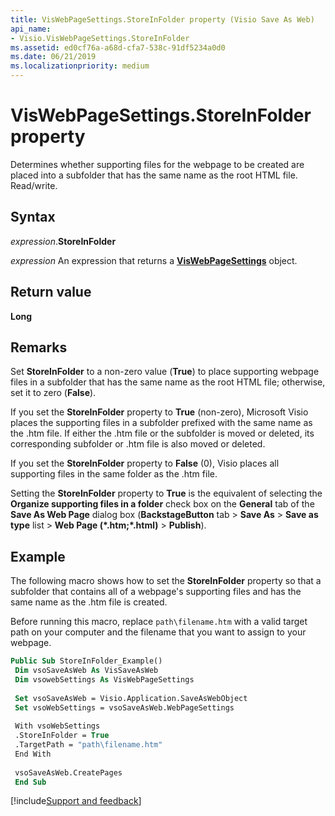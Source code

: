 ```yaml
---
title: VisWebPageSettings.StoreInFolder property (Visio Save As Web)
api_name:
- Visio.VisWebPageSettings.StoreInFolder
ms.assetid: ed0cf76a-a68d-cfa7-538c-91df5234a0d0
ms.date: 06/21/2019
ms.localizationpriority: medium
---
```



# VisWebPageSettings.StoreInFolder property

Determines whether supporting files for the webpage to be created are placed into a subfolder that has the same name as the root HTML file. Read/write.


## Syntax

_expression_.**StoreInFolder**

_expression_ An expression that returns a **[VisWebPageSettings](Visio.VisWebPageSettings.md)** object.


## Return value

**Long**


## Remarks

Set **StoreInFolder** to a non-zero value (**True**) to place supporting webpage files in a subfolder that has the same name as the root HTML file; otherwise, set it to zero (**False**). 

If you set the **StoreInFolder** property to **True** (non-zero), Microsoft Visio places the supporting files in a subfolder prefixed with the same name as the .htm file. If either the .htm file or the subfolder is moved or deleted, its corresponding subfolder or .htm file is also moved or deleted.

If you set the **StoreInFolder** property to **False** (0), Visio places all supporting files in the same folder as the .htm file.

Setting the **StoreInFolder** property to **True** is the equivalent of selecting the **Organize supporting files in a folder** check box on the **General** tab of the **Save As Web Page** dialog box (**BackstageButton** tab > **Save As** > **Save as type** list > **Web Page (\*.htm;\*.html)** > **Publish**).


## Example

The following macro shows how to set the **StoreInFolder** property so that a subfolder that contains all of a webpage's supporting files and has the same name as the .htm file is created.

Before running this macro, replace `path\filename.htm` with a valid target path on your computer and the filename that you want to assign to your webpage.

```vb
Public Sub StoreInFolder_Example() 
 Dim vsoSaveAsWeb As VisSaveAsWeb 
 Dim vsowebSettings As VisWebPageSettings 
 
 Set vsoSaveAsWeb = Visio.Application.SaveAsWebObject 
 Set vsoWebSettings = vsoSaveAsWeb.WebPageSettings 
 
 With vsoWebSettings 
 .StoreInFolder = True 
 .TargetPath = "path\filename.htm" 
 End With 
 
 vsoSaveAsWeb.CreatePages 
 End Sub
```

[!include[Support and feedback](~/includes/feedback-boilerplate.md)]